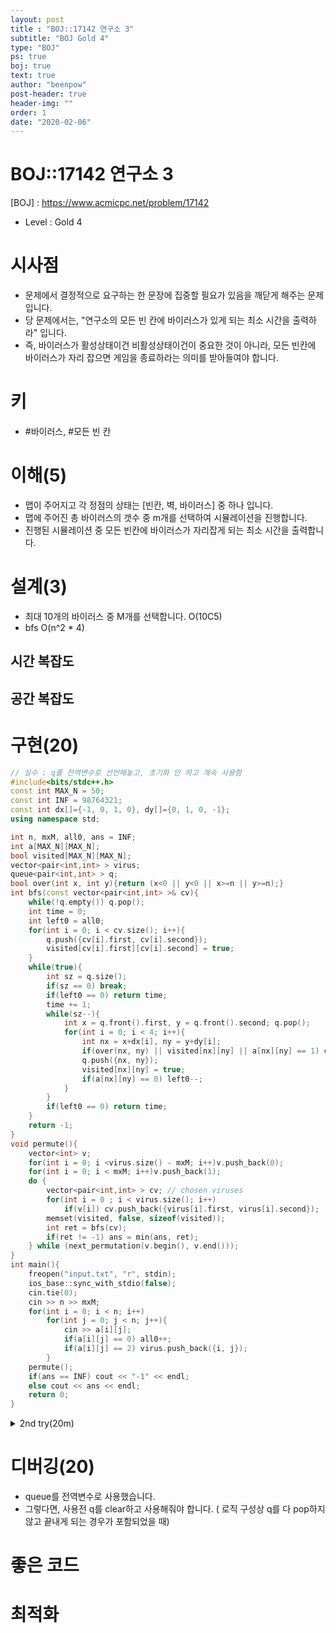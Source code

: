 ```yaml
---
layout: post
title : "BOJ::17142 연구소 3"
subtitle: "BOJ Gold 4"
type: "BOJ"
ps: true
boj: true
text: true
author: "beenpow"
post-header: true
header-img: ""
order: 1
date: "2020-02-06"
---
```


# BOJ::17142 연구소 3
[BOJ] : <https://www.acmicpc.net/problem/17142>
- Level : Gold 4

# 시사점
- 문제에서 결정적으로 요구하는 한 문장에 집중할 필요가 있음을 깨닫게 해주는 문제입니다.
- 당 문제에서는, "연구소의 모든 빈 칸에 바이러스가 있게 되는 최소 시간을 출력하라" 입니다.
- 즉, 바이러스가 활성상태이건 비활성상태이건이 중요한 것이 아니라, 모든 빈칸에 바이러스가 자리
  잡으면 게임을 종료하라는 의미를 받아들여야 합니다.

# 키
- #바이러스, #모든 빈 칸

# 이해(5)
- 맵이 주어지고 각 정점의 상태는 [빈칸, 벽, 바이러스] 중 하나 입니다.
- 맵에 주어진 총 바이러스의 갯수 중 m개를 선택하여 시뮬레이션을 진행합니다.
- 진행된 시뮬레이션 중 모든 빈칸에 바이러스가 자리잡게 되는 최소 시간을 출력합니다.

# 설계(3)
- 최대 10개의 바이러스 중 M개를 선택합니다. O(10C5)
- bfs O(n^2 * 4)

## 시간 복잡도

## 공간 복잡도

# 구현(20)

```cpp
// 실수 : q를 전역변수로 선언해놓고, 초기화 안 하고 계속 사용함
#include<bits/stdc++.h>
const int MAX_N = 50;
const int INF = 98764321;
const int dx[]={-1, 0, 1, 0}, dy[]={0, 1, 0, -1};
using namespace std;

int n, mxM, all0, ans = INF;
int a[MAX_N][MAX_N];
bool visited[MAX_N][MAX_N];
vector<pair<int,int> > virus;
queue<pair<int,int> > q;
bool over(int x, int y){return (x<0 || y<0 || x>=n || y>=n);}
int bfs(const vector<pair<int,int> >& cv){
    while(!q.empty()) q.pop();
    int time = 0;
    int left0 = all0;
    for(int i = 0; i < cv.size(); i++){
        q.push({cv[i].first, cv[i].second});
        visited[cv[i].first][cv[i].second] = true;
    }
    while(true){
        int sz = q.size();
        if(sz == 0) break;
        if(left0 == 0) return time;
        time += 1;
        while(sz--){
            int x = q.front().first, y = q.front().second; q.pop();
            for(int i = 0; i < 4; i++){
                int nx = x+dx[i], ny = y+dy[i];
                if(over(nx, ny) || visited[nx][ny] || a[nx][ny] == 1) continue;
                q.push({nx, ny});
                visited[nx][ny] = true;
                if(a[nx][ny] == 0) left0--;
            }
        }
        if(left0 == 0) return time;
    }
    return -1;
}
void permute(){
    vector<int> v;
    for(int i = 0; i <virus.size() - mxM; i++)v.push_back(0);
    for(int i = 0; i < mxM; i++)v.push_back(1);
    do {
        vector<pair<int,int> > cv; // chosen viruses
        for(int i = 0 ; i < virus.size(); i++)
            if(v[i]) cv.push_back({virus[i].first, virus[i].second});
        memset(visited, false, sizeof(visited));
        int ret = bfs(cv);
        if(ret != -1) ans = min(ans, ret);
    } while (next_permutation(v.begin(), v.end()));
}
int main(){
    freopen("input.txt", "r", stdin);
    ios_base::sync_with_stdio(false);
    cin.tie(0);
    cin >> n >> mxM;
    for(int i = 0; i < n; i++)
        for(int j = 0; j < n; j++){
            cin >> a[i][j];
            if(a[i][j] == 0) all0++;
            if(a[i][j] == 2) virus.push_back({i, j});
        }
    permute();
    if(ans == INF) cout << "-1" << endl;
    else cout << ans << endl;
    return 0;
}
```

<details markdown="1">
<summary> 2nd try(20m) </summary>

```cpp
// 10CM(M==5일때 최대값) * O(NM), 20분
#include<bits/stdc++.h>
#define endl '\n'
#define pb push_back
#define rep(i,a,b) for(int i=a;i<b;i++)
#define r_rep(i,a,b) for(int i=a;i>b;i--)
const int MAXN = 50, MAXM = 10+1, inf = 0x3f3f3f3f;
enum element {EMPTY=0, WALL, VIR};
const int dx[]={-1, 0, 1, 0}, dy[]={0, 1, 0, -1};
using namespace std;

int n, mxcnt, all0, ans = inf;
int oa[MAXN][MAXN];
bool seen[MAXN][MAXN];
vector<pair<int,int> > virus;
void input(){
    cin >> n >> mxcnt;
    rep(i, 0, n) rep(j, 0, n){
        cin >> oa[i][j];
        if(oa[i][j] == 0)
            all0++;
        else if(oa[i][j] == 2)
            virus.pb({i, j});
    }
}
bool over(int x, int y){return (x<0 || y<0 || x>=n || y>=n);}
int bfs(queue<pair<int,int> >q, const int(&a)[MAXN][MAXN]){
    int tm = 0, left0 = all0;
    if(left0 == 0) return tm;
    while(!q.empty()){
        tm++;
        int sz = (int)q.size();
        while(sz--){
            int x = q.front().first, y = q.front().second; q.pop();
            rep(i, 0, 4){
                int nx = x+dx[i], ny = y+dy[i];
                if(over(nx, ny) || seen[nx][ny] || a[nx][ny] == WALL) continue;
                if(a[nx][ny] == EMPTY)
                    left0--;
                q.push({nx, ny});
                seen[nx][ny] = true;
            }
        }
        if(left0 == 0) return tm;
    }
    return -1;
}

void permute(){
    vector<int> combi;
    rep(i, 0, (int)virus.size() - mxcnt) combi.pb(0);
    rep(i, 0, mxcnt) combi.pb(1);
    do {
        int a[MAXN][MAXN];
        memcpy(a, oa, sizeof(a));
        memset(seen, false, sizeof(seen));
        queue<pair<int,int> > q;
        vector<pair<int,int> > changed;
        rep(i, 0, virus.size())if(combi[i]){
            q.push({virus[i].first, virus[i].second});
            seen[virus[i].first][virus[i].second] = true;
        }
        int ret = bfs(q, a);
        if(ret != -1) ans = min(ans, ret);
    } while (next_permutation(combi.begin(), combi.end()));
}
void process(){
    input();
    permute();
    if(ans == inf) cout << "-1" << endl;
    else cout << ans << endl;
}
int main(){
    ios_base::sync_with_stdio(false);
    cin.tie(0); cout.tie(0);
    process();
    return 0;
}
```

</details>


# 디버깅(20)
- queue를 전역변수로 사용했습니다.
- 그렇다면, 사용전 q를 clear하고 사용해줘야 합니다. ( 로직 구성상 q를 다 pop하지 않고 끝내게 되는
  경우가 포함되었을 때)

# 좋은 코드

# 최적화
